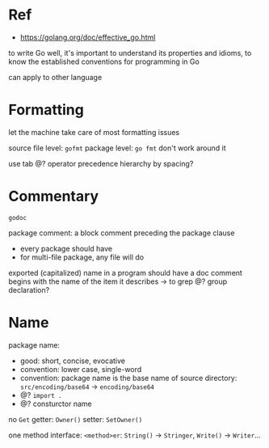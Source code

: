 # Ref
- <https://golang.org/doc/effective_go.html>

to write Go well, it's important to understand its properties and idioms, to know the established conventions for programming in Go

can apply to other language

# Formatting

let the machine take care of most formatting issues

source file level: `gofmt`
package level: `go fmt`
don't work around it

use tab
@? operator precedence hierarchy by spacing?

# Commentary

`godoc`

package comment: a block comment preceding the package clause
- every package should have
- for multi-file package, any file will do

exported (capitalized) name in a program should have a doc comment
begins with the name of the item it describes -> to grep
@? group declaration?

# Name

package name:
- good: short, concise, evocative
- convention: lower case, single-word
- convention: package name is the base name of source directory: `src/encoding/base64` -> `encoding/base64`
- @? `import .`
- @? consturctor name

no `Get` getter: `Owner()`
setter: `SetOwner()`

one method interface: `<method>er`: `String()` -> `Stringer`, `Write()` -> `Writer`...
